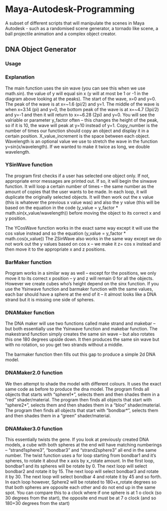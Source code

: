 # Maya-Autodesk-Programming
A subset of different scripts that will manipulate the scenes in Maya Autodesk - such as a randomised scene generator, a tornado like scene, a ball projectile animation and a complex object creator.

<h2> DNA Object Generator </h2>

<h3> Usage </h3>

<h3> Explanation </h3>
<p>  The main function uses the sin wave (you can see this when we use math.sin). the value of y will equal sin x (y will at most be 1 or -1 in the diagram above
looking at the peaks). The start of the wave, x=0 and y=0. The peak of the wave is at x=~1.6 (pi/2)
and y=1. The middle of the wave is when x=3.14 (pi) and y=0, the bottom peak of the wave is at
x=~4.7 (3pi/2) and y=-1 and then it will return to x=~6.28 (2pi) and y=0.
You will see the valriable or parameter y_factor often – this changes the height of the peak, so if it is
10, the wave will peak at y=10 instead of y=1.
Copy_number is the number of times our function should copy an object and display it in a certain
position.
X_value_increment is the space between each object.
Wavelength is an optional value we use to stretch the wave in the function y=sin(x/wavelength). If
we wanted to make it twice as long, we double wavelength.</p>

<h3> YSinWave function </h3>
<p>
The program first checks if a user has selected one object only. If not, appropriate error messages
are printed out. If so, it will begin the sinwave function. It will loop a certain number of times – the
same number as the amount of copies that the user wants to be made.
In each loop, it will duplicate the originally selected objects. It will then work out the x value (this is
whatever the previous x value was) and also the y value (this will be based on the equation in the
code (y_value = y_factor * math.sin(x_value/wavelength)) before moving the object to its correct x
and y position.

The YCosWave function works in the exact same way except it will use the cos value instead and so
the equation (y_value = y_factor * math.cos(x_value))
The ZSinWave also works in the same way except we do not work out the y values based on cos x –
we make it z= cos x instead and then move it to the appropriate x and z positions.</p>

<h3> BarMaker function</h3>
<p> Program works in a similar way as well – except for the positions, we only move it to its correct x
position – y and z will remain 0 for all the objects. However we create cubes who’s height depend on
the sinx function.
If you use the Ysinwave function and barmaker function with the same values, each bar should have
a sphere at the end of it – it almost looks like a DNA strand but it is missing one side of spheres. </p>

<h3> DNAMaker function</h3>
<p> The DNA maker will use two functions called make strand and makebar – but both essentially use
the Ysinwave function and makebar function. The makestrand function simply creates the same sin
wave – but also rotates this one 180 degrees upside down. It then produces the same sin wave but
with no rotation, so you get two strands without a middle.

The barmaker function then fills out this gap to produce a simple 2d DNA model. </p>

<h3> DNAMaker2.0 function </h3>
<p> We then attempt to shade the model with different colours. It uses the exact same code as before to
produce the dna model.
The program finds all objects that starts with “sphere1*”, selects them and then shades them in a
“red” shader/material.
The program then finds all objects that start with “sphere2*”, selects them and then shades them in
a “bloo” shader/material.
The program then finds all objects that start with “bondbar*”, selects them and then shades them in
a “green” shader/material.</p>

<h3> DNAMaker3.0 function </h3>
<p> This essentially twists the gene. If you look at previously created DNA models, a cube with both
spheres at the end will have matching numberings – “strand1sphere3”, “bondbar3” and
“strand2sphere3” all end in the same number.
The twist function uses a for loop starting from bondbar1 and it’s spheres, to rotate it about the x
axis by x_rotate amount.
In the first loop, bondbar1 and its spheres will be rotate by 0. The next loop will select bondbar2 and
rotate it by 15. The next loop will select bondbar3 and rotate it by 30. The next loop will select
bondbar 4 and rotate it by 45 and so forth.
In each loop however, Sphere2 will be rotated to 180+x_rotate degrees so that both spheres are
opposite each other and do not end up in the same spot.
You can compare this to a clock where if one sphere is at 1 o clock (so 30 degrees from the start), the
opposite end must be at 7 o clock (and so 180+30 degrees from the start)</p>
